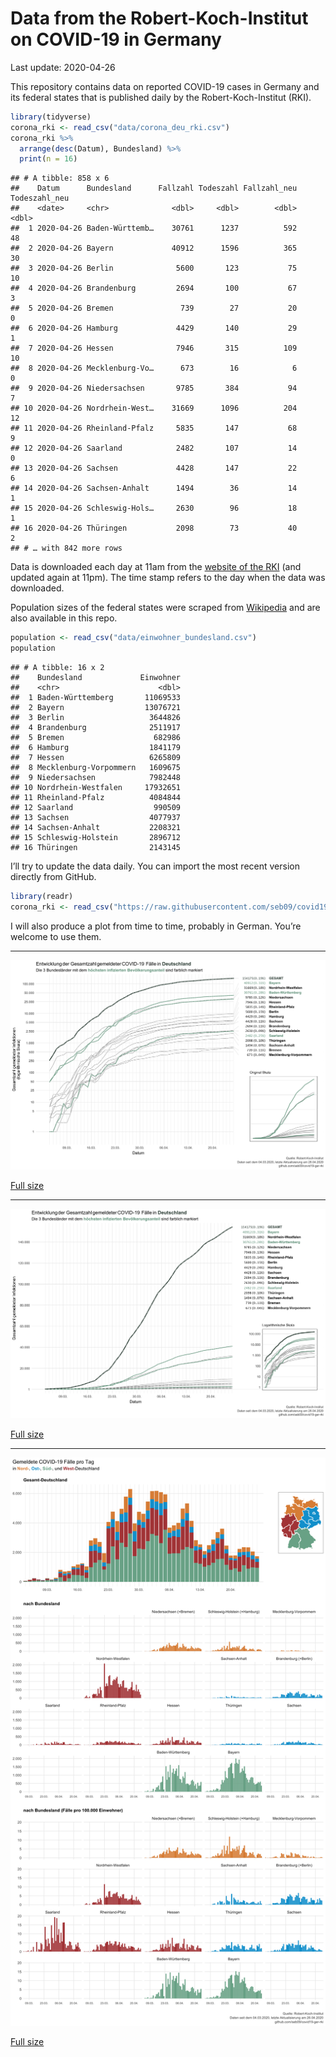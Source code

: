 Data from the Robert-Koch-Institut on COVID-19 in Germany
================
Last update: 2020-04-26

This repository contains data on reported COVID-19 cases in Germany and
its federal states that is published daily by the Robert-Koch-Institut
(RKI).

``` r
library(tidyverse)
corona_rki <- read_csv("data/corona_deu_rki.csv")
corona_rki %>% 
  arrange(desc(Datum), Bundesland) %>% 
  print(n = 16)
```

    ## # A tibble: 858 x 6
    ##    Datum      Bundesland      Fallzahl Todeszahl Fallzahl_neu Todeszahl_neu
    ##    <date>     <chr>              <dbl>     <dbl>        <dbl>         <dbl>
    ##  1 2020-04-26 Baden-Württemb…    30761      1237          592            48
    ##  2 2020-04-26 Bayern             40912      1596          365            30
    ##  3 2020-04-26 Berlin              5600       123           75            10
    ##  4 2020-04-26 Brandenburg         2694       100           67             3
    ##  5 2020-04-26 Bremen               739        27           20             0
    ##  6 2020-04-26 Hamburg             4429       140           29             1
    ##  7 2020-04-26 Hessen              7946       315          109            10
    ##  8 2020-04-26 Mecklenburg-Vo…      673        16            6             0
    ##  9 2020-04-26 Niedersachsen       9785       384           94             7
    ## 10 2020-04-26 Nordrhein-West…    31669      1096          204            12
    ## 11 2020-04-26 Rheinland-Pfalz     5835       147           68             9
    ## 12 2020-04-26 Saarland            2482       107           14             0
    ## 13 2020-04-26 Sachsen             4428       147           22             6
    ## 14 2020-04-26 Sachsen-Anhalt      1494        36           14             1
    ## 15 2020-04-26 Schleswig-Hols…     2630        96           18             1
    ## 16 2020-04-26 Thüringen           2098        73           40             2
    ## # … with 842 more rows

Data is downloaded each day at 11am from the [website of the
RKI](https://www.rki.de/DE/Content/InfAZ/N/Neuartiges_Coronavirus/Fallzahlen.html)
(and updated again at 11pm). The time stamp refers to the day when the
data was downloaded.

Population sizes of the federal states were scraped from
[Wikipedia](https://de.wikipedia.org/wiki/Liste_der_deutschen_Bundesl%C3%A4nder_nach_Bev%C3%B6lkerung)
and are also available in this repo.

``` r
population <- read_csv("data/einwohner_bundesland.csv")
population
```

    ## # A tibble: 16 x 2
    ##    Bundesland             Einwohner
    ##    <chr>                      <dbl>
    ##  1 Baden-Württemberg       11069533
    ##  2 Bayern                  13076721
    ##  3 Berlin                   3644826
    ##  4 Brandenburg              2511917
    ##  5 Bremen                    682986
    ##  6 Hamburg                  1841179
    ##  7 Hessen                   6265809
    ##  8 Mecklenburg-Vorpommern   1609675
    ##  9 Niedersachsen            7982448
    ## 10 Nordrhein-Westfalen     17932651
    ## 11 Rheinland-Pfalz          4084844
    ## 12 Saarland                  990509
    ## 13 Sachsen                  4077937
    ## 14 Sachsen-Anhalt           2208321
    ## 15 Schleswig-Holstein       2896712
    ## 16 Thüringen                2143145

I’ll try to update the data daily. You can import the most recent
version directly from GitHub.

``` r
library(readr)
corona_rki <- read_csv("https://raw.githubusercontent.com/seb09/covid19-ger-rki/master/data/corona_deu_rki.csv")
```

I will also produce a plot from time to time, probably in German. You’re
welcome to use them.

-----

<img src="plots/covid19-deu-rki-entwicklung.png">

[Full
size](https://github.com/seb09/covid19-ger-rki/raw/master/plots/covid19-deu-rki-entwicklung.png)

-----

<img src="plots/covid19-deu-rki-entwicklung-original-skala.png">

[Full
size](https://github.com/seb09/covid19-ger-rki/raw/master/plots/covid19-deu-rki-entwicklung-original-skala.png)

-----

<img src="plots/covid19-deu-rki-faelle-pro-tag.png">

[Full
size](https://github.com/seb09/covid19-ger-rki/raw/master/plots/covid19-deu-rki-faelle-pro-tag.png)
